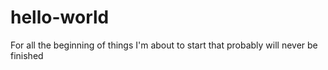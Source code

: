# hello-world
For all the beginning of things I'm about to start that probably will never be finished
